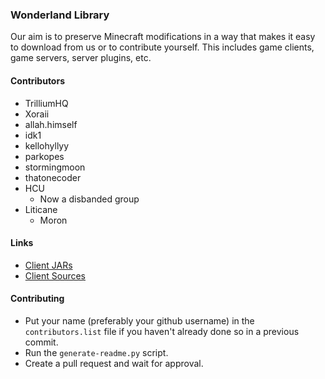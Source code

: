 ### Wonderland Library
 Our aim is to preserve Minecraft modifications in a way that makes it easy to download from us or to contribute yourself. This includes game clients, game servers, server plugins, etc.

#### Contributors
- TrilliumHQ
- Xoraii
- allah.himself
- idk1
- kellohyllyy
- parkopes
- stormingmoon
- thatonecoder
- HCU
  - Now a disbanded group
- Liticane
  - Moron

#### Links
- [Client JARs](https://github.com/WonderlandLibrary/client-jars)
- [Client Sources](https://github.com/WonderlandLibrary/client-sources)

#### Contributing
- Put your name (preferably your github username) in the ``contributors.list`` file if you haven't already done so in a previous commit.
- Run the ``generate-readme.py`` script.
- Create a pull request and wait for approval.
